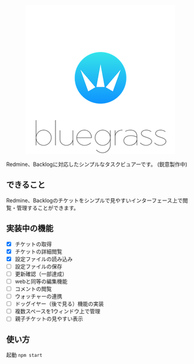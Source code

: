 <p align="center">
<img src="etc/mv.png" "bluegrass">
</p>

Redmine、Backlogに対応したシンプルなタスクビュアーです。
(鋭意製作中)

## できること
Redmine、Backlogのチケットをシンプルで見やすいインターフェース上で閲覧・管理することができます。


## 実装中の機能

- [x] チケットの取得
- [x] チケットの詳細閲覧
- [x] 設定ファイルの読み込み
- [ ] 設定ファイルの保存
- [ ] 更新確認（一部達成）
- [ ] webと同等の編集機能
- [ ] コメントの閲覧
- [ ] ウォッチャーの連携
- [ ] ドッグイヤー（後で見る）機能の実装
- [ ] 複数スペースを1ウィンドウ上で管理
- [ ] 親子チケットの見やすい表示

## 使い方

起動 `npm start`
